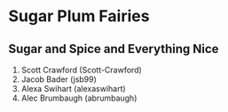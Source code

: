 # Sugar Plum Fairies

## Sugar and Spice and Everything Nice

1. Scott Crawford (Scott-Crawford)
2. Jacob Bader (jsb99)
3. Alexa Swihart (alexaswihart)
4. Alec Brumbaugh (abrumbaugh)
